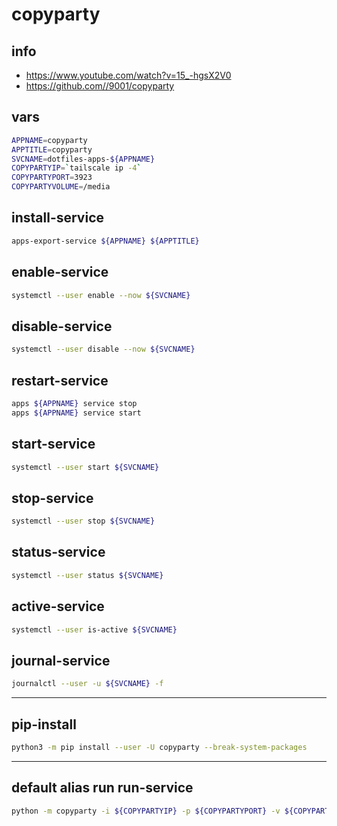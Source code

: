 # copyparty

## info

  - https://www.youtube.com/watch?v=15_-hgsX2V0
  - https://github.com//9001/copyparty


## vars
```sh
APPNAME=copyparty
APPTITLE=copyparty
SVCNAME=dotfiles-apps-${APPNAME}
COPYPARTYIP=`tailscale ip -4`
COPYPARTYPORT=3923
COPYPARTYVOLUME=/media
```

## install-service
```sh
apps-export-service ${APPNAME} ${APPTITLE}
```

## enable-service
```sh
systemctl --user enable --now ${SVCNAME}
```

## disable-service
```sh
systemctl --user disable --now ${SVCNAME}
```

## restart-service
```sh
apps ${APPNAME} service stop
apps ${APPNAME} service start
```

## start-service
```sh
systemctl --user start ${SVCNAME}
```

## stop-service
```sh
systemctl --user stop ${SVCNAME}
```

## status-service
```sh
systemctl --user status ${SVCNAME}
```

## active-service
```sh
systemctl --user is-active ${SVCNAME}
```

## journal-service
```sh interactive
journalctl --user -u ${SVCNAME} -f
```

---

## pip-install
```sh
python3 -m pip install --user -U copyparty --break-system-packages
```

---

## default alias run run-service
```sh interactive
python -m copyparty -i ${COPYPARTYIP} -p ${COPYPARTYPORT} -v ${COPYPARTYVOLUME}::rw
```
